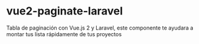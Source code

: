 # vue2-paginate-laravel
Tabla de paginación con Vue.js 2 y Laravel, este componente te ayudara a montar tus lista rápidamente de tus proyectos
